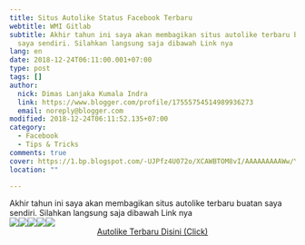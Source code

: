 ```yaml
---
title: Situs Autolike Status Facebook Terbaru
webtitle: WMI Gitlab
subtitle: Akhir tahun ini saya akan membagikan situs autolike terbaru buatan
  saya sendiri. Silahkan langsung saja dibawah Link nya
lang: en
date: 2018-12-24T06:11:00.001+07:00
type: post
tags: []
author:
  nick: Dimas Lanjaka Kumala Indra
  link: https://www.blogger.com/profile/17555754514989936273
  email: noreply@blogger.com
modified: 2018-12-24T06:11:52.135+07:00
category:
  - Facebook
  - Tips & Tricks
comments: true
cover: https://1.bp.blogspot.com/-UJPfz4U072o/XCAWBTOM8vI/AAAAAAAAAWw/YfXs94MzOUIE6jCNMZ4v43tR_A32WyWYACLcBGAs/s1600/Screenshot_2018-12-24-02-22-34-226_com.android.chrome.png
location: ""

---
```


<div>Akhir tahun ini saya akan membagikan situs autolike terbaru buatan saya sendiri. Silahkan langsung saja dibawah Link nya </div><a href="https://1.bp.blogspot.com/-UJPfz4U072o/XCAWBTOM8vI/AAAAAAAAAWw/YfXs94MzOUIE6jCNMZ4v43tR_A32WyWYACLcBGAs/s1600/Screenshot_2018-12-24-02-22-34-226_com.android.chrome.png" imageanchor="1" rel="noopener noreferer nofollow"><img border="0" src="https://1.bp.blogspot.com/-UJPfz4U072o/XCAWBTOM8vI/AAAAAAAAAWw/YfXs94MzOUIE6jCNMZ4v43tR_A32WyWYACLcBGAs/s1600/Screenshot_2018-12-24-02-22-34-226_com.android.chrome.png" data-original-width="900" data-original-height="1600"></a><a href="https://4.bp.blogspot.com/-JDH7z9MN4oQ/XCAWAsktUvI/AAAAAAAAAWo/mk-wg-VSclkq3yHDJfz3k3XZX1KBIyHJgCLcBGAs/s1600/Screenshot_2018-12-24-03-51-25-288_com.android.chrome.png" imageanchor="1" rel="noopener noreferer nofollow"><img border="0" src="https://4.bp.blogspot.com/-JDH7z9MN4oQ/XCAWAsktUvI/AAAAAAAAAWo/mk-wg-VSclkq3yHDJfz3k3XZX1KBIyHJgCLcBGAs/s1600/Screenshot_2018-12-24-03-51-25-288_com.android.chrome.png" data-original-width="900" data-original-height="1600"></a><a href="https://2.bp.blogspot.com/-DYXkp3e7pTo/XCAWA0u2P7I/AAAAAAAAAWs/pM99vCCP3eUBa9cbKkO8ALnEPelzJ_oBQCLcBGAs/s1600/Screenshot_2018-12-24-04-26-40-536_com.android.chrome.png" imageanchor="1" rel="noopener noreferer nofollow"><img border="0" src="https://2.bp.blogspot.com/-DYXkp3e7pTo/XCAWA0u2P7I/AAAAAAAAAWs/pM99vCCP3eUBa9cbKkO8ALnEPelzJ_oBQCLcBGAs/s1600/Screenshot_2018-12-24-04-26-40-536_com.android.chrome.png" data-original-width="900" data-original-height="1600"></a><a href="https://4.bp.blogspot.com/-GfIEUbSgydA/XCAWCMjGBUI/AAAAAAAAAW0/UXyM9wehI2EmV8gSGCqWp0D9EMdr_2i8QCLcBGAs/s1600/Screenshot_2018-12-24-04-55-06-133_com.android.chrome.png" imageanchor="1" rel="noopener noreferer nofollow"><img border="0" src="https://4.bp.blogspot.com/-GfIEUbSgydA/XCAWCMjGBUI/AAAAAAAAAW0/UXyM9wehI2EmV8gSGCqWp0D9EMdr_2i8QCLcBGAs/s1600/Screenshot_2018-12-24-04-55-06-133_com.android.chrome.png" data-original-width="900" data-original-height="1600"></a><a href="https://3.bp.blogspot.com/-789S1aYcxL4/XCAWCd2QShI/AAAAAAAAAW4/yWqCn0nJGbcpW0ylWLfwbJDjkWW4SC8CgCLcBGAs/s1600/Screenshot_2018-12-24-05-10-06-400_com.android.chrome.png" imageanchor="1" rel="noopener noreferer nofollow"><img border="0" src="https://3.bp.blogspot.com/-789S1aYcxL4/XCAWCd2QShI/AAAAAAAAAW4/yWqCn0nJGbcpW0ylWLfwbJDjkWW4SC8CgCLcBGAs/s1600/Screenshot_2018-12-24-05-10-06-400_com.android.chrome.png" data-original-width="900" data-original-height="1600"></a><center><a href="https://dimaslanjaka.000webhostapp.com/instagram/home.php" alt="Autolike Terbaru 2018" title="Autolike Terbaru 2018" class="w3-btn btn" rel="noopener noreferer nofollow">Autolike Terbaru Disini (Click)</a></center>